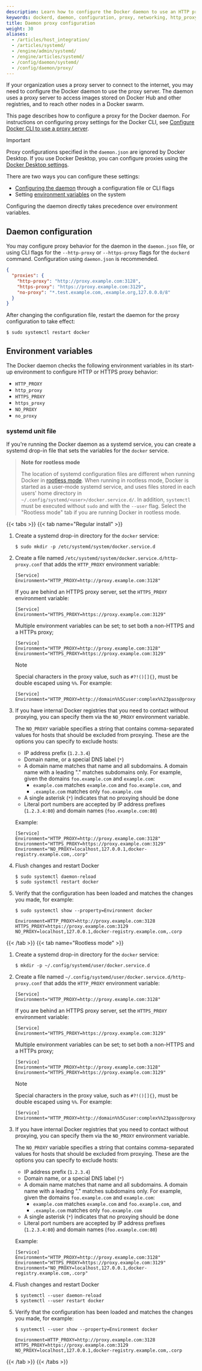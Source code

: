 ```yaml
---
description: Learn how to configure the Docker daemon to use an HTTP proxy
keywords: dockerd, daemon, configuration, proxy, networking, http_proxy, https_proxy, no_proxy, systemd, environment variables
title: Daemon proxy configuration
weight: 30
aliases:
  - /articles/host_integration/
  - /articles/systemd/
  - /engine/admin/systemd/
  - /engine/articles/systemd/
  - /config/daemon/systemd/
  - /config/daemon/proxy/
---
```


<a name="httphttps-proxy"><!-- included for deep-links to old section --></a>

If your organization uses a proxy server to connect to the internet, you may
need to configure the Docker daemon to use the proxy server. The daemon uses
a proxy server to access images stored on Docker Hub and other registries,
and to reach other nodes in a Docker swarm.

This page describes how to configure a proxy for the Docker daemon. For
instructions on configuring proxy settings for the Docker CLI, see [Configure
Docker CLI to use a proxy server](/manuals/engine/cli/proxy.md).

> [!IMPORTANT]
> Proxy configurations specified in the `daemon.json` are ignored by Docker
> Desktop. If you use Docker Desktop, you can configure proxies using the
> [Docker Desktop settings](/manuals/desktop/settings-and-maintenance/settings.md#proxies).

There are two ways you can configure these settings:

- [Configuring the daemon](#daemon-configuration) through a configuration file or CLI flags
- Setting [environment variables](#environment-variables) on the system

Configuring the daemon directly takes precedence over environment variables.

## Daemon configuration

You may configure proxy behavior for the daemon in the `daemon.json` file,
or using CLI flags for the `--http-proxy` or `--https-proxy` flags for the
`dockerd` command. Configuration using `daemon.json` is recommended.

```json
{
  "proxies": {
    "http-proxy": "http://proxy.example.com:3128",
    "https-proxy": "https://proxy.example.com:3129",
    "no-proxy": "*.test.example.com,.example.org,127.0.0.0/8"
  }
}
```

After changing the configuration file, restart the daemon for the proxy configuration to take effect:

```console
$ sudo systemctl restart docker
```

## Environment variables

The Docker daemon checks the following environment variables in its start-up
environment to configure HTTP or HTTPS proxy behavior:

- `HTTP_PROXY`
- `http_proxy`
- `HTTPS_PROXY`
- `https_proxy`
- `NO_PROXY`
- `no_proxy`

### systemd unit file

If you're running the Docker daemon as a systemd service, you can create a
systemd drop-in file that sets the variables for the `docker` service.

> **Note for rootless mode**
>
> The location of systemd configuration files are different when running Docker
> in [rootless mode](/manuals/engine/security/rootless.md). When running in
> rootless mode, Docker is started as a user-mode systemd service, and uses
> files stored in each users' home directory in
> `~/.config/systemd/<user>/docker.service.d/`. In addition, `systemctl` must
> be executed without `sudo` and with the `--user` flag. Select the "Rootless
> mode" tab if you are running Docker in rootless mode.

{{< tabs >}}
{{< tab name="Regular install" >}}

1. Create a systemd drop-in directory for the `docker` service:

   ```console
   $ sudo mkdir -p /etc/systemd/system/docker.service.d
   ```

2. Create a file named `/etc/systemd/system/docker.service.d/http-proxy.conf`
   that adds the `HTTP_PROXY` environment variable:

   ```systemd
   [Service]
   Environment="HTTP_PROXY=http://proxy.example.com:3128"
   ```

   If you are behind an HTTPS proxy server, set the `HTTPS_PROXY` environment
   variable:

   ```systemd
   [Service]
   Environment="HTTPS_PROXY=https://proxy.example.com:3129"
   ```

   Multiple environment variables can be set; to set both a non-HTTPS and a
   HTTPs proxy;

   ```systemd
   [Service]
   Environment="HTTP_PROXY=http://proxy.example.com:3128"
   Environment="HTTPS_PROXY=https://proxy.example.com:3129"
   ```

   > [!NOTE]
   >
   > Special characters in the proxy value, such as `#?!()[]{}`, must be double
   > escaped using `%%`. For example:
   >
   > ```systemd
   > [Service]
   > Environment="HTTP_PROXY=http://domain%%5Cuser:complex%%23pass@proxy.example.com:3128/"
   > ```

3. If you have internal Docker registries that you need to contact without
   proxying, you can specify them via the `NO_PROXY` environment variable.

   The `NO_PROXY` variable specifies a string that contains comma-separated
   values for hosts that should be excluded from proxying. These are the options
   you can specify to exclude hosts:

   - IP address prefix (`1.2.3.4`)
   - Domain name, or a special DNS label (`*`)
   - A domain name matches that name and all subdomains. A domain name with a
     leading "." matches subdomains only. For example, given the domains
     `foo.example.com` and `example.com`:
     - `example.com` matches `example.com` and `foo.example.com`, and
     - `.example.com` matches only `foo.example.com`
   - A single asterisk (`*`) indicates that no proxying should be done
   - Literal port numbers are accepted by IP address prefixes (`1.2.3.4:80`) and
     domain names (`foo.example.com:80`)

   Example:

   ```systemd
   [Service]
   Environment="HTTP_PROXY=http://proxy.example.com:3128"
   Environment="HTTPS_PROXY=https://proxy.example.com:3129"
   Environment="NO_PROXY=localhost,127.0.0.1,docker-registry.example.com,.corp"
   ```

4. Flush changes and restart Docker

   ```console
   $ sudo systemctl daemon-reload
   $ sudo systemctl restart docker
   ```

5. Verify that the configuration has been loaded and matches the changes you
   made, for example:

   ```console
   $ sudo systemctl show --property=Environment docker

   Environment=HTTP_PROXY=http://proxy.example.com:3128 HTTPS_PROXY=https://proxy.example.com:3129 NO_PROXY=localhost,127.0.0.1,docker-registry.example.com,.corp
   ```

{{< /tab >}}
{{< tab name="Rootless mode" >}}

1. Create a systemd drop-in directory for the `docker` service:

   ```console
   $ mkdir -p ~/.config/systemd/user/docker.service.d
   ```

2. Create a file named `~/.config/systemd/user/docker.service.d/http-proxy.conf`
   that adds the `HTTP_PROXY` environment variable:

   ```systemd
   [Service]
   Environment="HTTP_PROXY=http://proxy.example.com:3128"
   ```

   If you are behind an HTTPS proxy server, set the `HTTPS_PROXY` environment
   variable:

   ```systemd
   [Service]
   Environment="HTTPS_PROXY=https://proxy.example.com:3129"
   ```

   Multiple environment variables can be set; to set both a non-HTTPS and a
   HTTPs proxy;

   ```systemd
   [Service]
   Environment="HTTP_PROXY=http://proxy.example.com:3128"
   Environment="HTTPS_PROXY=https://proxy.example.com:3129"
   ```

   > [!NOTE]
   >
   > Special characters in the proxy value, such as `#?!()[]{}`, must be double
   > escaped using `%%`. For example:
   >
   > ```systemd
   > [Service]
   > Environment="HTTP_PROXY=http://domain%%5Cuser:complex%%23pass@proxy.example.com:3128/"
   > ```

3. If you have internal Docker registries that you need to contact without
   proxying, you can specify them via the `NO_PROXY` environment variable.

   The `NO_PROXY` variable specifies a string that contains comma-separated
   values for hosts that should be excluded from proxying. These are the options
   you can specify to exclude hosts:

   - IP address prefix (`1.2.3.4`)
   - Domain name, or a special DNS label (`*`)
   - A domain name matches that name and all subdomains. A domain name with a
     leading "." matches subdomains only. For example, given the domains
     `foo.example.com` and `example.com`:
     - `example.com` matches `example.com` and `foo.example.com`, and
     - `.example.com` matches only `foo.example.com`
   - A single asterisk (`*`) indicates that no proxying should be done
   - Literal port numbers are accepted by IP address prefixes (`1.2.3.4:80`) and
     domain names (`foo.example.com:80`)

   Example:

   ```systemd
   [Service]
   Environment="HTTP_PROXY=http://proxy.example.com:3128"
   Environment="HTTPS_PROXY=https://proxy.example.com:3129"
   Environment="NO_PROXY=localhost,127.0.0.1,docker-registry.example.com,.corp"
   ```

4. Flush changes and restart Docker

   ```console
   $ systemctl --user daemon-reload
   $ systemctl --user restart docker
   ```

5. Verify that the configuration has been loaded and matches the changes you
   made, for example:

   ```console
   $ systemctl --user show --property=Environment docker

   Environment=HTTP_PROXY=http://proxy.example.com:3128 HTTPS_PROXY=https://proxy.example.com:3129 NO_PROXY=localhost,127.0.0.1,docker-registry.example.com,.corp
   ```

{{< /tab >}}
{{< /tabs >}}
